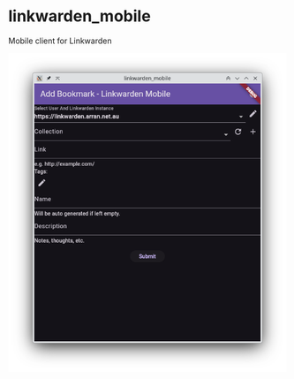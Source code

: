 # linkwarden_mobile

Mobile client for Linkwarden

![Screenshot_20240823_155131.png](assets%2FScreenshot_20240823_155131.png)
